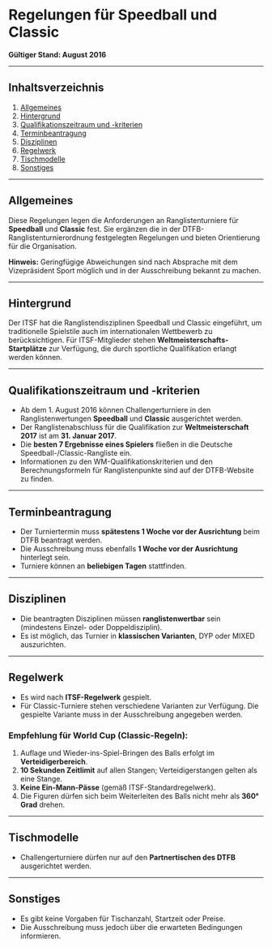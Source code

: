 # Regelungen für Speedball und Classic

**Gültiger Stand: August 2016**

---

## Inhaltsverzeichnis

1. [Allgemeines](#allgemeines)
2. [Hintergrund](#hintergrund)
3. [Qualifikationszeitraum und -kriterien](#qualifikationszeitraum-und--kriterien)
4. [Terminbeantragung](#terminbeantragung)
5. [Disziplinen](#disziplinen)
6. [Regelwerk](#regelwerk)
7. [Tischmodelle](#tischmodelle)
8. [Sonstiges](#sonstiges)

---

## Allgemeines

Diese Regelungen legen die Anforderungen an Ranglistenturniere für **Speedball** und **Classic** fest. Sie ergänzen die in der DTFB-Ranglistenturnierordnung festgelegten Regelungen und bieten Orientierung für die Organisation. 

**Hinweis:** Geringfügige Abweichungen sind nach Absprache mit dem Vizepräsident Sport möglich und in der Ausschreibung bekannt zu machen.

---

## Hintergrund

Der ITSF hat die Ranglistendisziplinen Speedball und Classic eingeführt, um traditionelle Spielstile auch im internationalen Wettbewerb zu berücksichtigen. Für ITSF-Mitglieder stehen **Weltmeisterschafts-Startplätze** zur Verfügung, die durch sportliche Qualifikation erlangt werden können.

---

## Qualifikationszeitraum und -kriterien

- Ab dem 1. August 2016 können Challengerturniere in den Ranglistenwertungen **Speedball** und **Classic** ausgerichtet werden.
- Der Ranglistenabschluss für die Qualifikation zur **Weltmeisterschaft 2017** ist am **31. Januar 2017**.
- Die **besten 7 Ergebnisse eines Spielers** fließen in die Deutsche Speedball-/Classic-Rangliste ein.
- Informationen zu den WM-Qualifikationskriterien und den Berechnungsformeln für Ranglistenpunkte sind auf der DTFB-Website zu finden.

---

## Terminbeantragung

- Der Turniertermin muss **spätestens 1 Woche vor der Ausrichtung** beim DTFB beantragt werden.
- Die Ausschreibung muss ebenfalls **1 Woche vor der Ausrichtung** hinterlegt sein.
- Turniere können an **beliebigen Tagen** stattfinden.

---

## Disziplinen

- Die beantragten Disziplinen müssen **ranglistenwertbar** sein (mindestens Einzel- oder Doppeldisziplin).
- Es ist möglich, das Turnier in **klassischen Varianten**, DYP oder MIXED auszurichten.

---

## Regelwerk

- Es wird nach **ITSF-Regelwerk** gespielt.
- Für Classic-Turniere stehen verschiedene Varianten zur Verfügung. Die gespielte Variante muss in der Ausschreibung angegeben werden.

### Empfehlung für World Cup (Classic-Regeln):

1. Auflage und Wieder-ins-Spiel-Bringen des Balls erfolgt im **Verteidigerbereich**.
2. **10 Sekunden Zeitlimit** auf allen Stangen; Verteidigerstangen gelten als eine Stange.
3. **Keine Ein-Mann-Pässe** (gemäß ITSF-Standardregelwerk).
4. Die Figuren dürfen sich beim Weiterleiten des Balls nicht mehr als **360° Grad** drehen.

---

## Tischmodelle

- Challengerturniere dürfen nur auf den **Partnertischen des DTFB** ausgerichtet werden.

---

## Sonstiges

- Es gibt keine Vorgaben für Tischanzahl, Startzeit oder Preise.
- Die Ausschreibung muss jedoch über die erwarteten Bedingungen informieren.


